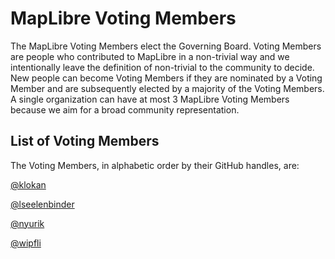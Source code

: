 # MapLibre Voting Members

The MapLibre Voting Members elect the Governing Board. Voting Members are people who contributed to MapLibre in a non-trivial way and we intentionally leave the definition of non-trivial to the community to decide. New people can become Voting Members if they are nominated by a Voting Member and are subsequently elected by a majority of the Voting Members. A single organization can have at most 3 MapLibre Voting Members because we aim for a broad community representation.

## List of Voting Members

The Voting Members, in alphabetic order by their GitHub handles, are:

[@klokan](https://github.com/klokan)

[@lseelenbinder](https://github.com/lseelenbinder)

[@nyurik](https://github.com/nyurik)

[@wipfli](https://github.com/wipfli)
